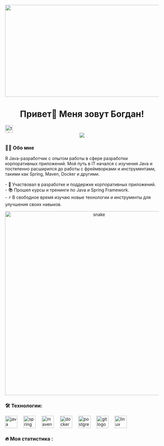 <br clear="both">
<div align="center">
    <img height="300" width="600"
         src="https://gifs.obs.ru-moscow-1.hc.sbercloud.ru/b730647a19e6e8f212c241689de52c42ef42433afcebad37095d0cad8c20e671.gif"/>
</div>
<h1 align="center">Привет👋 Меня зовут Богдан!</h1>
 <a href="https://t.me/BogdanPryadko" target="_blank"> <img
        src="https://img.shields.io/static/v1?message=Telegram&logo=telegram&label=&color=2CA5E0&logoColor=white&labelColor=&style=for-the-badge"
        height="25" alt="telegram logo"/> </a>
</div>
<div align="center">
    <img src="https://visitor-badge.laobi.icu/badge?page_id=filimonovalexey.filimonovalexey&"/>
</div>
<h3 align="left">👩‍💻 Обо мне</h3>
<p align="left">Я Java-разработчик с опытом работы в сфере разработки корпоративных приложений. Мой путь в IT начался с
    изучения Java и постепенно расширился до работы с фреймворками и инструментами, такими как Spring, Maven, Docker и
    другими.<br><br>- 🔭 Участвовал в разработке и поддержке корпоративных приложений.<br>- 📚 Прошел курсы и тренинги по
    Java и Spring Framework.<br>- ⚡ В свободное время изучаю новые технологии и инструменты для улучшения своих навыков.
</p>

<p align="center"><img width="600" src="https://media1.tenor.com/m/GfSX-u7VGM4AAAAd/coding.gif" alt="snake"/></p>
<h3 align="left">🛠 Технологии:</h3>
<div align="left"><img src="https://cdn.jsdelivr.net/gh/devicons/devicon/icons/java/java-original.svg" height="40"
                       alt="java logo"/> <img width="12"/> <img
        src="https://cdn.jsdelivr.net/gh/devicons/devicon/icons/spring/spring-original.svg" height="40"
        alt="spring logo"/> <img width="12"/> <img
        src="https://cdn.jsdelivr.net/gh/devicons/devicon/icons/maven/maven-original.svg" height="40" alt="maven logo"/>
    <img width="12"/> <img src="https://cdn.jsdelivr.net/gh/devicons/devicon/icons/docker/docker-original.svg"
                           height="40" alt="docker logo"/> <img width="12"/> <img
            src="https://cdn.jsdelivr.net/gh/devicons/devicon/icons/postgresql/postgresql-original.svg" height="40"
            alt="postgresql logo"/> <img width="12"/> <img
            src="https://cdn.jsdelivr.net/gh/devicons/devicon/icons/git/git-original.svg" height="40" alt="git logo"/>
    <img width="12"/> <img src="https://cdn.jsdelivr.net/gh/devicons/devicon/icons/linux/linux-original.svg" height="40"
                           alt="linux logo"/>
</div>

<h3 align="left">🔥 Моя статистика :</h3>
